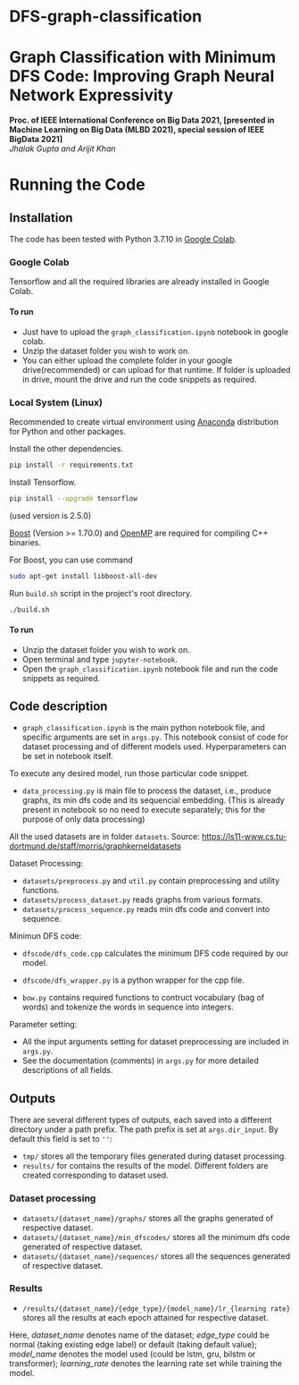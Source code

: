 # DFS-graph-classification

# Graph Classification with Minimum DFS Code: Improving Graph Neural Network Expressivity
<b>Proc. of IEEE International Conference on Big Data 2021, [presented in Machine Learning on Big Data (MLBD 2021), special session of IEEE BigData 2021]</b></br>
<i>Jhalak Gupta and Arijit Khan</i></br>


# Running the Code
## Installation

The code has been tested with Python 3.7.10 in [Google Colab](https://colab.research.google.com/notebooks/intro.ipynb?utm_source=scs-index).

### Google Colab 

Tensorflow and all the required libraries are already installed in Google Colab.

#### To run

- Just have to upload the `graph_classification.ipynb` notebook in google colab.
- Unzip the dataset folder you wish to work on.
- You can either upload the complete folder in your google drive(recommended) or can upload for that runtime.
If folder is uploaded in drive, mount the drive and run the code snippets as required. 

### Local System (Linux)

Recommended to create virtual environment using [Anaconda](https://www.anaconda.com/distribution/) distribution for Python and other packages.

Install the other dependencies.

```bash
pip install -r requirements.txt
```

Install Tensorflow. 

```bash
pip install --upgrade tensorflow
```

(used version is 2.5.0)

[Boost](https://www.boost.org/) (Version >= 1.70.0) and [OpenMP](https://www.openmp.org/) are required for compiling C++ binaries. 

For Boost, you can use command

```bash
sudo apt-get install libboost-all-dev 
```

Run `build.sh` script in the project's root directory.

```bash
./build.sh
```

#### To run

- Unzip the dataset folder you wish to work on.
- Open terminal and type `jupyter-notebook`.
- Open the `graph_classification.ipynb` notebook file and run the code snippets as required.


## Code description

- `graph_classification.ipynb` is the main python notebook file, and specific arguments are set in `args.py`.
This notebook consist of code for dataset processing and of different models used. Hyperparameters can be set in notebook itself. 

To execute any desired model, run those particular code snippet.

- `data_processing.py` is main file to process the dataset, i.e., produce graphs, its min dfs code and its sequencial embedding. (This is already present in notebook so no need to execute separately; this for the purpose of only data processing)

All the used datasets are in folder `datasets`.
Source: https://ls11-www.cs.tu-dortmund.de/staff/morris/graphkerneldatasets

Dataset Processing:

- `datasets/preprocess.py` and `util.py` contain preprocessing and utility functions.
- `datasets/process_dataset.py` reads graphs from various formats.
- `datasets/process_sequence.py` reads min dfs code and convert into sequence.


Minimun DFS code:

- `dfscode/dfs_code.cpp` calculates the minimum DFS code required by our model.
- `dfscode/dfs_wrapper.py` is a python wrapper for the cpp file.


- `bow.py` contains required functions to contruct vocabulary (bag of words) and tokenize the words in sequence into integers.


Parameter setting:

- All the input arguments setting for dataset preprocessing are included in `args.py`.
- See the documentation (comments) in `args.py` for more detailed descriptions of all fields.



## Outputs

There are several different types of outputs, each saved into a different directory under a path prefix. The path prefix is set at `args.dir_input`. By default this field is set to `''`:


- `tmp/` stores all the temporary files generated during dataset processing.
- `results/` for contains the results of the model. Different folders are created corresponding to dataset used. 

### Dataset processing
- `datasets/{dataset_name}/graphs/` stores all the graphs generated of respective dataset.
- `datasets/{dataset_name}/min_dfscodes/` stores all the minimum dfs code generated of respective dataset.
- `datasets/{dataset_name}/sequences/` stores all the sequences generated of respective dataset.
 
### Results
- `/results/{dataset_name}/{edge_type}/{model_name}/lr_{learning rate}` stores all the results at each epoch attained for respective dataset. 

Here, _dataset_name_ denotes name of the dataset; _edge_type_ could be normal (taking existing edge label) or default (taking default value); _model_name_ denotes the model used (could be lstm, gru, bilstm or transformer); _learning_rate_ denotes the learning rate set while training the model.

